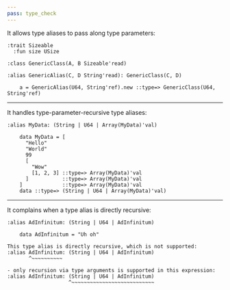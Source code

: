 ```yaml
---
pass: type_check
---
```


It allows type aliases to pass along type parameters:

```mare
:trait Sizeable
  :fun size USize

:class GenericClass(A, B Sizeable'read)

:alias GenericAlias(C, D String'read): GenericClass(C, D)
```
```mare
    a = GenericAlias(U64, String'ref).new ::type=> GenericClass(U64, String'ref)
```

---

It handles type-parameter-recursive type aliases:

```mare
:alias MyData: (String | U64 | Array(MyData)'val)
```
```mare
    data MyData = [
      "Hello"
      "World"
      99
      [
        "Wow"
        [1, 2, 3] ::type=> Array(MyData)'val
      ]           ::type=> Array(MyData)'val
    ]             ::type=> Array(MyData)'val
    data ::type=> (String | U64 | Array(MyData)'val)
```

---

It complains when a type alias is directly recursive:

```mare
:alias AdInfinitum: (String | U64 | AdInfinitum)
```
```mare
    data AdInfinitum = "Uh oh"
```
```error
This type alias is directly recursive, which is not supported:
:alias AdInfinitum: (String | U64 | AdInfinitum)
       ^~~~~~~~~~~

- only recursion via type arguments is supported in this expression:
:alias AdInfinitum: (String | U64 | AdInfinitum)
                    ^~~~~~~~~~~~~~~~~~~~~~~~~~~~
```
